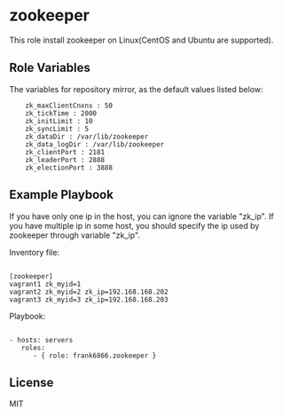 zookeeper
=========

This role install zookeeper on Linux(CentOS and Ubuntu are supported).

Role Variables
--------------

The variables for repository mirror, as the default values listed below:

        zk_maxClientCnxns : 50
        zk_tickTime : 2000
        zk_initLimit : 10
        zk_syncLimit : 5
        zk_dataDir : /var/lib/zookeeper
        zk_data_logDir : /var/lib/zookeeper
        zk_clientPort : 2181
        zk_leaderPort : 2888
        zk_electionPort : 3888


Example Playbook
----------------

If you have only one ip in the host, you can ignore the variable "zk_ip". If you have multiple ip in some host, you should specify the ip used by zookeeper through variable "zk_ip".

Inventory file:

```

[zookeeper]
vagrant1 zk_myid=1
vagrant2 zk_myid=2 zk_ip=192.168.168.202
vagrant3 zk_myid=3 zk_ip=192.168.168.203

```

Playbook:

```

- hosts: servers
   roles:
      - { role: frank6866.zookeeper }

```

License
-------

MIT

